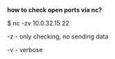 **how to check open ports via nc?**

$ nc -zv 10.0.32.15 22


-z - only checking, no sending data

-v - verbose
